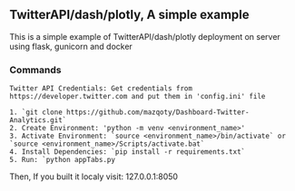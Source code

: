## TwitterAPI/dash/plotly, A simple example

This is a simple example of TwitterAPI/dash/plotly deployment on server using flask, gunicorn and docker

### Commands
```
Twitter API Credentials: Get credentials from https://developer.twitter.com and put them in 'config.ini' file

1. `git clone https://github.com/mazqoty/Dashboard-Twitter-Analytics.git`
2. Create Environment: 'python -m venv <environment_name>'
3. Activate Environment: `source <environment_name>/bin/activate` or `source <environment_name>/Scripts/activate.bat`
4. Install Dependencies: `pip install -r requirements.txt`
5. Run: `python appTabs.py
```
Then, If you built it localy visit: 127.0.0.1:8050


